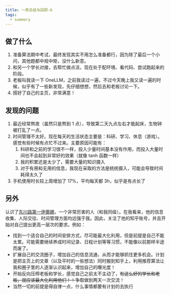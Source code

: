 ```yaml
---
title: 一周总结与回顾-6
tags:
  - summary
---
```


## 做了什么

1. 准备算法期中考试，最终发现其实不用怎么准备都行，因为除了最后一个小问，其他题都中规中矩，没什么新意。
2. 和另一个学长对接，去帮忙做点活，现在处于配环境、看代码、尝试跑起来的阶段。
3. 老板叫我读一下 OneLLM，之前我读过一遍，不过今天晚上我又读一遍的时候，似乎有了一些新发现，先仔细想想，然后去和老板讨论一下。
4. 搭好了自己的主页，非常满意！

## 发现的问题

1. 最近经常熬夜（虽然只是熬到 1 点），导致第二天九点左右才能起床，生物钟被打乱了一点。
2. 时间管理不太好。现在每天的生活状态主要是：科研、学习、休息（游戏）。感觉有些时候有点忙不过来。主要原因可能有：
    1. 科研和之前的学习很不一样，投入少量时间基本没有作用，而投入大量时间也不会起到非常好的效果（就像 tanh 函数一样）
    2. 我的积累还是太少了，需要大量的知识摄入
    3. 对于有用和无用的信息，我现在采取的方法是统统摄入，可能会导致时间耗得太久了
3. 手机使用时长较上周增加了 17%，平均每天都 3h，似乎是有点长了

## 另外

认识了[东川路第一伊蕾娜](https://www.zhihu.com/people/23-65-18-56-56)，一个非常厉害的人（和我同级）。在我看来，他的信息收集、人际交往、时间管理方面均远强于我。因此，关注了他的知乎账号，并且开始对自己提出更高一层次的要求。例如：

- 找到一个适合自己的时间安排方式，尽可能最大化利用，但是前提是自己不能太累。可能需要继续养成时间记录、日程计划等等习惯，不能像以前那样半途而废了。
- 扩展自己的交流圈子，增加自己的信息流通，从而才能够抓住更多机会。计划是把主页上的文章（以及平时的一些想法）同时搬到知乎上，利用推荐算法让我和圈子里的人逐渐认识起来，增加自己的曝光度！
- 开始反向压榨老板和学长，感觉自己之前太不主动了，<del>有这么好的学长和老板，就应该最大化利用他们！！</del>争取做到两天一次交流！
- 当然一切的前提是得自律一点，什么事情都要有计划的去执行
